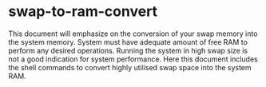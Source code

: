 # swap-to-ram-convert
This document will emphasize on the conversion of your swap memory into the system memory. System must have adequate amount of free RAM to perform any desired operations. Running the system in high swap size is not a good indication for system performance. Here this document includes the shell commands to convert highly utilised swap space into the system RAM.
